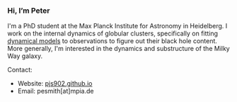 ### Hi, I’m Peter

I'm a PhD student at the Max Planck Institute for Astronomy in Heidelberg. I work on the internal dynamics of globular clusters, specifically on fitting [dynamical models](https://github.com/mgieles/limepy) to observations to figure out their black hole content. More generally, I'm interested in the dynamics and substructure of the Milky Way galaxy.

Contact:

- Website: [pjs902.github.io](https://pjs902.github.io)
- Email: pesmith[at]mpia.de
